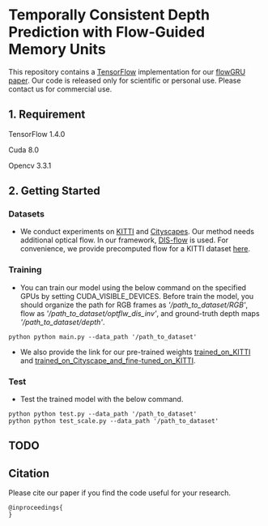 # Temporally Consistent Depth Prediction with Flow-Guided Memory Units
This repository contains a [TensorFlow](https://www.tensorflow.org/) implementation for our [flowGRU paper](). Our code is released only for scientific or personal use. Please contact us for commercial use.

## 1. Requirement

TensorFlow 1.4.0

Cuda 8.0

Opencv 3.3.1

## 2. Getting Started

### Datasets
- We conduct experiments on [KITTI](http://www.cvlibs.net/datasets/kitti/) and [Cityscapes](https://www.cityscapes-dataset.com/). Our method needs additional optical flow. In our framework, [DIS-flow](https://github.com/tikroeger/OF_DIS) is used. For convenience, we provide precomputed flow for a KITTI dataset [here](https://drive.google.com/open?id=1IiK7XwRdWQYJ5-IKik2L-7VQ0FEOYu9J).

### Training
- You can train our model using the below command on the specified GPUs by setting CUDA_VISIBLE_DEVICES. Before train the model, you should organize the path for RGB frames as *'/path_to_dataset/RGB'*, flow as *'/path_to_dataset/optflw_dis_inv'*, and ground-truth depth maps *'/path_to_dataset/depth'*.
```
python python main.py --data_path '/path_to_dataset'
```
- We also provide the link for our pre-trained weights [trained_on_KITTI](https://drive.google.com/file/d/1IYHORs4LI8o3h1XGGsLCBuf7X-Tr_52g/view?usp=sharing) and [trained_on_Cityscape_and_fine-tuned_on_KITTI](https://drive.google.com/open?id=1A2JcwoVg8D1tJTPmwz1Zb1vKrdVfI6hF). 

### Test
- Test the trained model with the below command.
```
python python test.py --data_path '/path_to_dataset'
python python test_scale.py --data_path '/path_to_dataset'
```


## TODO

## Citation
Please cite our paper if you find the code useful for your research.
```
@inproceedings{
}
```

